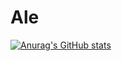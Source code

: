 # Ale

[![Anurag's GitHub stats](https://github-readme-stats.vercel.app/apiAleLoiacanuraghazra)](https://github.com/anuraghazra/github-readme-stats)

